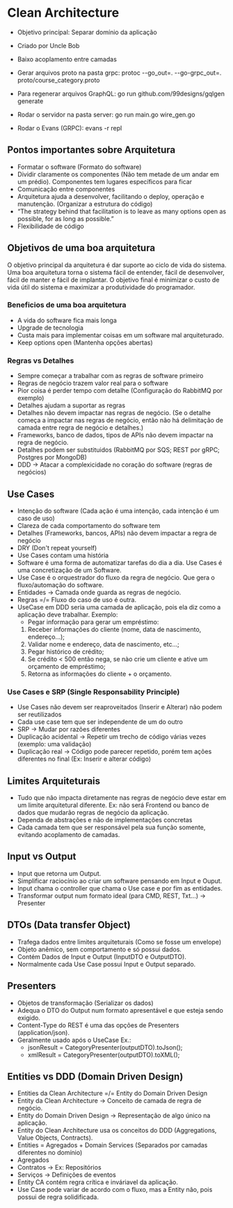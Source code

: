 # Clean Architecture

- Objetivo princípal: Separar domínio da aplicação
- Criado por Uncle Bob
- Baixo acoplamento entre camadas

- Gerar arquivos proto na pasta grpc: protoc --go_out=. --go-grpc_out=. proto/course_category.proto
- Para regenerar arquivos GraphQL: go run github.com/99designs/gqlgen generate
- Rodar o servidor na pasta server: go run main.go wire_gen.go
- Rodar o Evans (GRPC): evans -r repl

## Pontos importantes sobre Arquitetura

- Formatar o software (Formato do software)
- Dividir claramente os componentes (Não tem metade de um andar em um prédio). Componentes tem lugares específicos para ficar
- Comunicação entre componentes
- Arquitetura ajuda a desenvolver, facilitando o deploy, operação e manutenção. (Organizar a estrutura do código)
- “The strategy behind that facilitation is to leave as many options open as possible, for as long as possible.”
- Flexibilidade de código

## Objetivos de uma boa arquitetura

O objetivo principal da arquitetura é dar suporte ao ciclo de vida do sistema. Uma boa arquitetura torna o sistema fácil de entender, fácil de desenvolver, fácil de manter e fácil de implantar. O objetivo final é minimizar o custo de vida útil do sistema e maximizar a produtividade do programador.

### Beneficios de uma boa arquitetura

- A vida do software fica mais longa
- Upgrade de tecnologia
- Custa mais para implementar coisas em um software mal arquiteturado.
- Keep options open (Mantenha opções abertas)

### Regras vs Detalhes

- Sempre começar a trabalhar com as regras de software primeiro
- Regras de negócio trazem valor real para o software
- Pior coisa é perder tempo com detalhe (Configuração do RabbitMQ por exemplo)
- Detalhes ajudam a suportar as regras
- Detalhes não devem impactar nas regras de negócio. (Se o detalhe começa a impactar nas regras de negócio, então não há delimitação de camada entre regra de negócio e detalhes.)
- Frameworks, banco de dados, tipos de APIs não devem impactar na regra de negócio.
- Detalhes podem ser substituidos (RabbitMQ por SQS; REST por gRPC; Postgres por MongoDB)
- DDD -> Atacar a complexicidade no coração do software (regras de negócios)

## Use Cases

- Intenção do software (Cada ação é uma intenção, cada intenção é um caso de uso)
- Clareza de cada comportamento do software tem
- Detalhes (Frameworks, bancos, APIs) não devem impactar a regra de negócio
- DRY (Don't repeat yourself)
- Use Cases contam uma história
- Software é uma forma de automatizar tarefas do dia a dia. Use Cases é uma concretização de um Software.
- Use Case é o orquestrador do fluxo da regra de negócio. Que gera o fluxo/automação do software.
- Entidades -> Camada onde guarda as regras de negócio.
- Regras =/= Fluxo do caso de uso é outra.
- UseCase em DDD seria uma camada de aplicação, pois ela diz como a aplicação deve trabalhar.
Exemplo: 
    - Pegar informação para gerar um empréstimo:
     1. Receber informações do cliente (nome, data de nascimento, endereço...);
     2. Validar nome e endereço, data de nascimento, etc...;
     3. Pegar histórico de crédito;
     4. Se crédito < 500 então nega, se nào crie um cliente e ative um orçamento de empréstimo;
     5. Retorna as informações do cliente + o orçamento.

### Use Cases e SRP (Single Responsability Principle)

- Use Cases não devem ser reaproveitados (Inserir e Alterar) não podem ser reutilizados
- Cada use case tem que ser independente de um do outro
- SRP -> Mudar por razões diferentes
- Duplicação acidental -> Repetir um trecho de código várias vezes (exemplo: uma validação)
- Duplicação real -> Código pode parecer repetido, porém tem ações diferentes no final (Ex: Inserir e alterar código)

## Limites Arquiteturais

- Tudo que não impacta diretamente nas regras de negócio deve estar em um limite arquitetural diferente. Ex: não será Frontend ou banco de dados que mudarão regras de negócio da aplicação.
- Dependa de abstrações e não de implementações concretas
- Cada camada tem que ser responsável pela sua função somente, evitando acoplamento de camadas.

## Input vs Output

- Input que retorna um Output.
- Simplificar raciocínio ao criar um software pensando em Input e Ouput.
- Input chama o controller que chama o Use case e por fim as entidades.
- Transformar output num formato ideal (para CMD, REST, Txt...) -> Presenter

## DTOs (Data transfer Object)

- Trafega dados entre limites arquiteturais (Como se fosse um envelope)
- Objeto anêmico, sem comportamento e só possui dados.
- Contém Dados de Input e Output (InputDTO e OutputDTO).
- Normalmente cada Use Case possui Input e Output separado.

## Presenters

- Objetos de transformação (Serializar os dados)
- Adequa o DTO do Output num formato apresentável e que esteja sendo exigido.
- Content-Type do REST é uma das opções de Presenters (application/json).
- Geralmente usado após o UseCase 
Ex.: 
    - jsonResult = CategoryPresenter(outputDTO).toJson();
    - xmlResult = CategoryPresenter(outputDTO).toXML();

## Entities vs DDD (Domain Driven Design)

- Entities da Clean Architecture =/= Entity do Domain Driven Design
- Entity da Clean Architecture -> Conceito de camada de regra de negócio.
- Entity do Domain Driven Design -> Representação de algo único na aplicação.
- Entity do Clean Architecture usa os conceitos do DDD (Aggregations, Value Objects, Contracts).
- Entities = Agregados + Domain Services (Separados por camadas diferentes no domínio)
- Agregados
- Contratos -> Ex: Repositórios
- Serviços -> Definições de eventos
- Entity CA contém regra crítica e inváriavel da aplicação.
- Use Case pode variar de acordo com o fluxo, mas a Entity não, pois possui de regra solidificada.